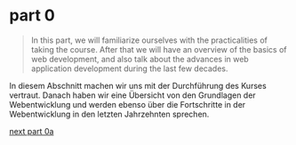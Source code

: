 # part 0

> In this part, we will familiarize ourselves with the practicalities of taking the course. After that we will have an overview of the basics of web development, and also talk about the advances in web application development during the last few decades.

In diesem Abschnitt machen wir uns mit der Durchführung des Kurses vertraut. Danach haben wir eine Übersicht von den Grundlagen der Webentwicklung und werden ebenso über die Fortschritte in der Webentwicklung in den letzten Jahrzehnten sprechen.

[next part 0a](part_0a.md)
